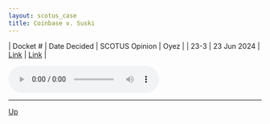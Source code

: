 ```yaml
---
layout: scotus_case
title: Coinbase v. Suski
---
```


| Docket # | Date Decided | SCOTUS Opinion | Oyez |
| 23-3 | 23 Jun 2024 | [Link](https://www.supremecourt.gov/opinions/23pdf/602us1r26_k537.pdf) | [Link](https://www.oyez.org/cases/2023/23-3) |

<audio controls>
   <source src='./resources/23-3.mp3' type='audio/mpeg'>
</audio>

<object data='./resources/23-3.pdf' type='application/pdf'></object>

---

[Up](./README.md)